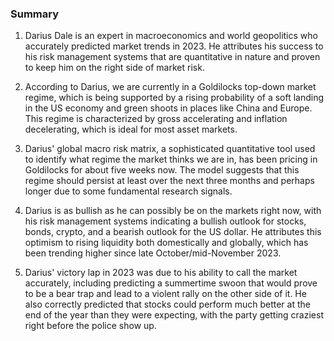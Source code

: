 ### Summary

1. Darius Dale is an expert in macroeconomics and world geopolitics who
accurately predicted market trends in 2023. He attributes his success to
his risk management systems that are quantitative in nature and proven to
keep him on the right side of market risk.

2. According to Darius, we are currently in a Goldilocks top-down market
regime, which is being supported by a rising probability of a soft landing
in the US economy and green shoots in places like China and Europe. This
regime is characterized by gross accelerating and inflation decelerating,
which is ideal for most asset markets.

3. Darius' global macro risk matrix, a sophisticated quantitative tool used
to identify what regime the market thinks we are in, has been pricing in
Goldilocks for about five weeks now. The model suggests that this regime
should persist at least over the next three months and perhaps longer due
to some fundamental research signals.

4. Darius is as bullish as he can possibly be on the markets right now,
with his risk management systems indicating a bullish outlook for stocks,
bonds, crypto, and a bearish outlook for the US dollar. He attributes this
optimism to rising liquidity both domestically and globally, which has been
trending higher since late October/mid-November 2023.

5. Darius' victory lap in 2023 was due to his ability to call the market
accurately, including predicting a summertime swoon that would prove to be
a bear trap and lead to a violent rally on the other side of it. He also
correctly predicted that stocks could perform much better at the end of the
year than they were expecting, with the party getting craziest right before
the police show up.
